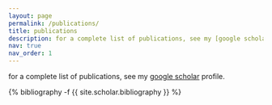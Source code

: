 ```yaml
---
layout: page
permalink: /publications/
title: publications
description: for a complete list of publications, see my [google scholar](https://scholar.google.com/citations?user=qTLTpGcAAAAJ&hl=en) profile.
nav: true
nav_order: 1
---
```

for a complete list of publications, see my [google scholar](https://scholar.google.com/citations?user=qTLTpGcAAAAJ&hl=en) profile.

<!-- _pages/publications.md -->
<div class="publications">

{% bibliography -f {{ site.scholar.bibliography }} %}

</div>
